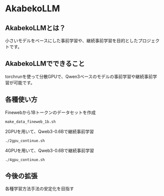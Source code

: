 # AkabekoLLM

## AkabekoLLMとは？

小さいモデルをベースにした事前学習や、継続事前学習を目的としたプロジェクトです。　

## AkabekoLLMでできること

torchrunを使って分散GPUで、Qwen3ベースのモデルの事前学習や継続事前学習が可能です。


## 各種使い方

Finewebから1Bトークンのデータセットを作成

```
make_data_fineweb_1b.sh
```

2GPUを用いて、Qweb3-0.6Bで継続事前学習

```
./2gpu_continue.sh
```

4GPUを用いて、Qweb3-0.6Bで継続事前学習

```
./4gpu_continue.sh
```

## 今後の拡張

各種学習方法手法の安定化を目指す